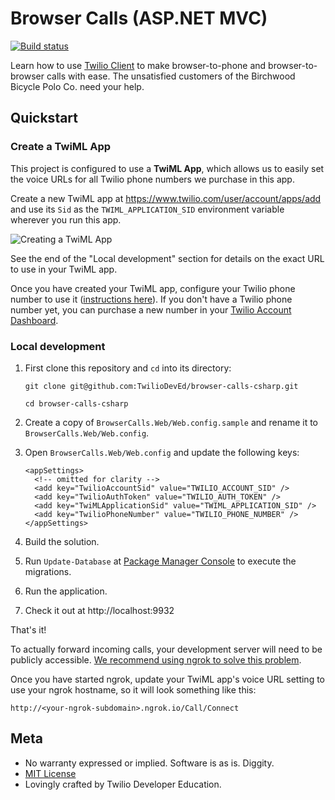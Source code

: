 # Browser Calls (ASP.NET MVC)

[![Build status](https://ci.appveyor.com/api/projects/status/owk4ub4wkpatiwe9/branch/master?svg=true)](https://ci.appveyor.com/project/acamino/browser-calls-csharp/branch/master)

Learn how to use [Twilio Client](https://www.twilio.com/client) to make browser-to-phone and browser-to-browser calls with ease. The unsatisfied customers of the Birchwood Bicycle Polo Co. need your help.

## Quickstart

### Create a TwiML App

This project is configured to use a **TwiML App**, which allows us to easily set the voice URLs for all Twilio phone numbers we purchase in this app.

Create a new TwiML app at https://www.twilio.com/user/account/apps/add and use its `Sid` as the `TWIML_APPLICATION_SID` environment variable wherever you run this app.

![Creating a TwiML App](http://howtodocs.s3.amazonaws.com/call-tracking-twiml-app.gif)

See the end of the "Local development" section for details on the exact URL to use in your TwiML app.

Once you have created your TwiML app, configure your Twilio phone number to use it ([instructions here](https://www.twilio.com/help/faq/twilio-client/how-do-i-create-a-twiml-app)). If you don't have a Twilio phone number yet, you can purchase a new number in your [Twilio Account Dashboard](https://www.twilio.com/user/account/phone-numbers/incoming).

### Local development

1. First clone this repository and `cd` into its directory:
   ```
   git clone git@github.com:TwilioDevEd/browser-calls-csharp.git

   cd browser-calls-csharp
   ```

2. Create a copy of `BrowserCalls.Web/Web.config.sample` and rename it to
   `BrowserCalls.Web/Web.config`.

3. Open `BrowserCalls.Web/Web.config` and update the following keys:
   ```
   <appSettings>
     <!-- omitted for clarity -->
     <add key="TwilioAccountSid" value="TWILIO_ACCOUNT_SID" />
     <add key="TwilioAuthToken" value="TWILIO_AUTH_TOKEN" />
     <add key="TwiMLApplicationSid" value="TWIML_APPLICATION_SID" />
     <add key="TwilioPhoneNumber" value="TWILIO_PHONE_NUMBER" />
   </appSettings>
   ```

4. Build the solution.

5. Run `Update-Database` at [Package Manager
   Console](https://docs.nuget.org/consume/package-manager-console) to execute the migrations.

6. Run the application.

7. Check it out at http://localhost:9932

That's it!

To actually forward incoming calls, your development server will need to be
publicly accessible. [We recommend using ngrok to solve this
problem](https://www.twilio.com/blog/2015/09/6-awesome-reasons-to-use-ngrok-when-testing-webhooks.html).

Once you have started ngrok, update your TwiML app's voice URL setting to use
your ngrok hostname, so it will look something like this:

```
http://<your-ngrok-subdomain>.ngrok.io/Call/Connect
```

## Meta

* No warranty expressed or implied. Software is as is. Diggity.
* [MIT License](http://www.opensource.org/licenses/mit-license.html)
* Lovingly crafted by Twilio Developer Education.
